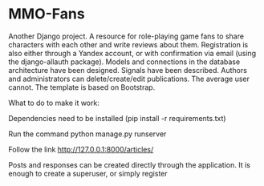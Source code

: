 # MMO-Fans

Another Django project. A resource for role-playing game fans to share characters with each other and write reviews about them. Registration is also either through a Yandex account, or with confirmation via email (using the django-allauth package). Models and connections in the database architecture have been designed. Signals have been described. Authors and administrators can delete/create/edit publications. The average user cannot. The template is based on Bootstrap.

What to do to make it work:

Dependencies need to be installed (pip install -r requirements.txt)

Run the command python manage.py runserver

Follow the link http://127.0.0.1:8000/articles/

Posts and responses can be created directly through the application. It is enough to create a superuser, or simply register
